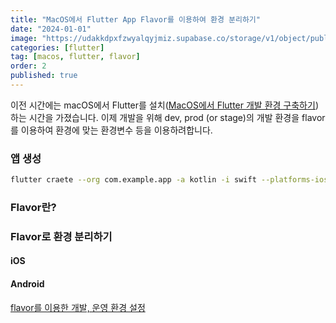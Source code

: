 ```yaml
---
title: "MacOS에서 Flutter App Flavor를 이용하여 환경 분리하기"
date: "2024-01-01"
image: "https://udakkdpxfzwyalqyjmiz.supabase.co/storage/v1/object/public/images/blog-flutter.png"
categories: [flutter]
tag: [macos, flutter, flavor]
order: 2
published: true
---
```


이전 시간에는 macOS에서 Flutter를 설치([MacOS에서 Flutter 개발 환경 구축하기](https://gennyoon.github.io/flutter/flutter-basic/)) 하는 시간을 가졌습니다. 이제 개발을 위해 dev, prod (or stage)의 개발 환경을 flavor를 이용하여 환경에 맞는 환경변수 등을 이용하려합니다.

### 앱 생성

```bash
flutter craete --org com.example.app -a kotlin -i swift --platforms-ios,android {app_name}
```

### Flavor란?

### Flavor로 환경 분리하기

#### iOS

#### Android

[flavor를 이용한 개발, 운영 환경 설정](https://velog.io/@udong85/Flutter-flavor-%EB%A5%BC-%EC%9D%B4%EC%9A%A9%ED%95%9C-%EA%B0%9C%EB%B0%9C-%EC%9A%B4%EC%98%81-%ED%99%98%EA%B2%BD-%EC%84%A4%EC%A0%95)

